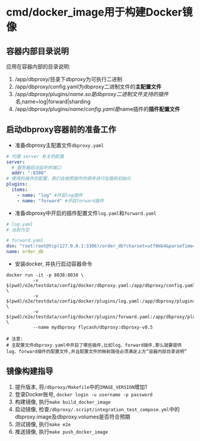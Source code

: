 # cmd/docker_image用于构建Docker镜像

## 容器内部目录说明

应用在容器内部的目录说明:
1. /app/dbproxy/目录下dbproxy为可执行二进制
2. /app/dbproxy/config.yaml为dbproxy二进制文件的**主配置文件**
3. /app/dbproxy/plugins/$name.so是dbproxy二进制文件支持的插件名,$name=log|forward|sharding
4. /app/dbproxy/plugins/$name/config.yaml是$name插件的**插件配置文件**

## 启动dbproxy容器前的准备工作

- 准备dbproxy主配置文件`dbproxy.yaml`

```yaml
# 代理 server 有关的配置
server:
  # 服务器启动监听的端口
  addr: ":8308"
# 使用的插件的配置，我们会按照插件的顺序进行加载和初始化
plugins:
  items:
    - name: "log" #开启log插件
    - name: "forward" #开启forward插件
```

- 准备dbproxy中开启的插件配置文件`log.yaml`和`forward.yaml`

```yaml
# log.yaml
# 当前为空
```
```yaml
# forward.yaml
dsn: "root:root@tcp(127.0.0.1:3306)/order_db?charset=utf8mb4&parseTime=True&loc=Local"
name: order_db
``` 

- 安装docker, 并执行启动容器命令

```shell
docker run -it -p 8038:8038 \
          -v $(pwd)/e2e/testdata/config/docker/dbproxy.yaml:/app/dbproxy/config.yaml \
          -v $(pwd)/e2e/testdata/config/docker/plugins/log.yaml:/app/dbproxy/plugins/log/config.yaml \
          -v $(pwd)/e2e/testdata/config/docker/plugins/forward.yaml:/app/dbproxy/plugins/forward/config.yaml \
          --name mydbproxy flycash/dbproxy:dbproxy-v0.5

# 注意:
# 主配置文件dbproxy.yaml中开启了哪些插件,比如log、forward插件,那么就要提供log、forward插件的配置文件,并且配置文件的映射路径必须满足上方“容器内部目录说明”
```

## 镜像构建指导

1. 提升版本, 将`/dbproxy/Makefile`中的`IMAGE_VERSION`增加1
2. 登录Docker账号, `docker login -u username -p password`
3. 构建镜像, 执行`make build_docker_image`
4. 启动镜像, 检查`/dbproxy/.script/integration_test_compose.yml`中的dbproxy.image及dbproxy.volumes是否符合预期
5. 测试镜像, 执行`make e2e`
6. 推送镜像, 执行`make push_docker_image`

